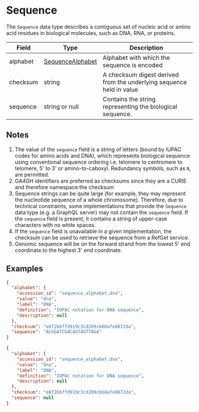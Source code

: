 # Sequence
The `Sequence` data type describes a contiguous set of nucleic acid or amino acid residues in biological molecules, such as DNA, RNA, or proteins.

| Field     | Type                                           | Description |
|-----------|------------------------------------------------|-------------|
| alphabet  | [SequenceAlphabet](./sequence_alphabet.md)     | Alphabet with which the sequence is encoded
| checksum  | string                                         | A checksum digest derived from the underlying sequence held in value
| sequence  | string or null                                 | Contains the string representing the biological sequence.


## Notes

1. The value of the `sequence` field is a string of letters (bound by IUPAC codes for amino acids and DNA), which represents biological sequence using conventional sequence ordering i.e. telomere to centromere to telomere, 5' to 3' or amino-to-caboxyl. Redundancy symbols, such as `N`, are permitted.
2. GA4GH identifiers are preferred as checksums since they are a CURIE and therefore namespace the checksum
3. Sequence strings can be quite large (for example, they may represent the nucleotide sequence of a whole chromosome). Therefore, due to technical constraints, some implementations that provide the `Sequence` data type (e.g. a GraphQL server) may not contain the `sequence` field. If the `sequence` field is present, it contains a string of upper-case characters with no white spaces.
4. If the `sequence` field is unavailable in a given implementation, the checksum can be used to retrieve the sequence from a RefGet service.
5. Genomic sequence will be on the forward strand from the lowest 5' end coordinate to the highest 3' end coordinate.

## Examples

```json
{
  "alphabet": {
    "accession_id": "sequence_alphabet.dna",
    "value": "dna",
    "label": "DNA",
    "definition": "IUPAC notation for DNA sequence",
    "description": null
  },
  "checksum": "e8f2b6ffd919c3cd209cb68afe8872da",
  "sequence": "ACGGATCGACAGTAGTTAGA"
}
```

```json
{
  "alphabet": {
    "accession_id": "sequence_alphabet.dna",
    "value": "dna",
    "label": "DNA",
    "definition": "IUPAC notation for DNA sequence",
    "description": null
  },
  "checksum": "e8f2b6ffd919c3cd209cb68afe8872da",
  "sequence": null
}
